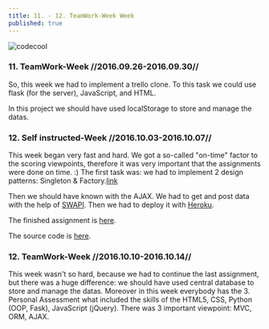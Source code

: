 ```yaml
---
title: 11. - 12. TeamWork-Week Week
published: true
---
```


![codecool](/blog/img/img_posts/codecool_20.jpg "codecool")

### 11. TeamWork-Week //2016.09.26-2016.09.30//

So, this week we had to implement a trello clone. To this task we could use flask (for the server), JavaScript, and HTML.

In this project we should have used localStorage to store and manage the datas.

### 12. Self instructed-Week //2016.10.03-2016.10.07//

This week began very fast and hard. We got a so-called "on-time" factor to the scoring viewpoints, therefore it was very important
that the assignments were done on time. :)
The first task was: we had to implement 2 design patterns: Singleton & Factory.[link](https://github.com/CodecoolBP20161/web-with-python-singleton-and-factory-design-patterns-lombocska.git)

Then we should have known with the AJAX. We had to get and post data with the help of [SWAPI](https://swapi.co/). Then we had to deploy it with [Heroku](https://www.heroku.com/).

The finished assignment is [here](https://fathomless-earth-77217.herokuapp.com/).

The source code is [here](https://github.com/CodecoolBP20161/web-with-python-the-star-wars-universe-lombocska.git).


### 12. TeamWork-Week //2016.10.10-2016.10.14//

This week wasn't so hard, because we had to continue the last assignment, but there was a huge difference: we should have
used central database to store and manage the datas. Moreover in this week everybody has the 3. Personal Assessment what included
the skills of the HTML5, CSS, Python (OOP, Fask),  JavaScript (jQuery). There was 3 important viewpoint: MVC, ORM, AJAX.
